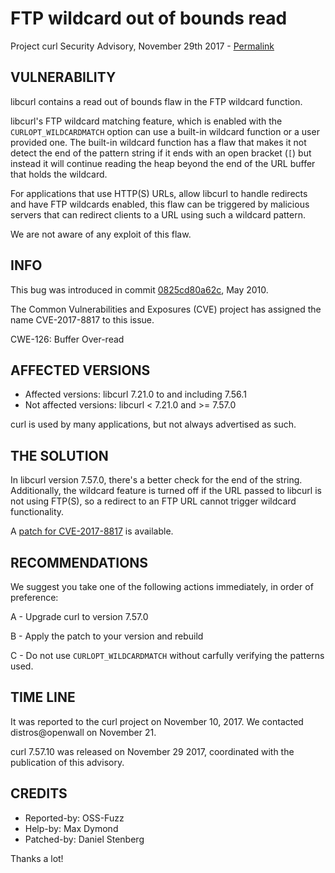 FTP wildcard out of bounds read
===============================

Project curl Security Advisory, November 29th 2017 -
[Permalink](https://curl.se/docs/CVE-2017-8817.html)

VULNERABILITY
-------------

libcurl contains a read out of bounds flaw in the FTP wildcard function.

libcurl's FTP wildcard matching feature, which is enabled with the
`CURLOPT_WILDCARDMATCH` option can use a built-in wildcard function or a user
provided one. The built-in wildcard function has a flaw that makes it not
detect the end of the pattern string if it ends with an open bracket (`[`) but
instead it will continue reading the heap beyond the end of the URL buffer
that holds the wildcard.

For applications that use HTTP(S) URLs, allow libcurl to handle redirects and
have FTP wildcards enabled, this flaw can be triggered by malicious servers
that can redirect clients to a URL using such a wildcard pattern.

We are not aware of any exploit of this flaw.

INFO
----

This bug was introduced in commit
[0825cd80a62c](https://github.com/curl/curl/commit/0825cd80a62c), May 2010.

The Common Vulnerabilities and Exposures (CVE) project has assigned the name
CVE-2017-8817 to this issue.

CWE-126: Buffer Over-read

AFFECTED VERSIONS
-----------------

- Affected versions: libcurl 7.21.0 to and including 7.56.1
- Not affected versions: libcurl < 7.21.0 and >= 7.57.0

curl is used by many applications, but not always advertised as such.

THE SOLUTION
------------

In libcurl version 7.57.0, there's a better check for the end of the
string. Additionally, the wildcard feature is turned off if the URL passed to
libcurl is not using FTP(S), so a redirect to an FTP URL cannot trigger
wildcard functionality.

A [patch for CVE-2017-8817](https://curl.se/CVE-2017-8817.patch) is
available.

RECOMMENDATIONS
---------------

We suggest you take one of the following actions immediately, in order of
preference:

 A - Upgrade curl to version 7.57.0

 B - Apply the patch to your version and rebuild

 C - Do not use `CURLOPT_WILDCARDMATCH` without carfully verifying the
     patterns used.

TIME LINE
---------

It was reported to the curl project on November 10, 2017.  We contacted
distros@openwall on November 21.

curl 7.57.10 was released on November 29 2017, coordinated with the
publication of this advisory.

CREDITS
-------

- Reported-by: OSS-Fuzz
- Help-by: Max Dymond
- Patched-by: Daniel Stenberg

Thanks a lot!
